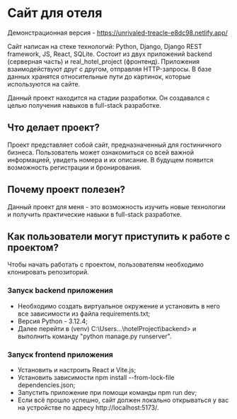 # Сайт для отеля

Демонстрационная версия - https://unrivaled-treacle-e8dc98.netlify.app/

Сайт написан на стеке технологий: Python, Django, Django REST framework, JS, React, SQLite. Состоит из двух приложений backend (серверная часть) и real_hotel_project (фронтенд). Приложения взаимодействуют друг с другом, отправляя HTTP-запросы. В базе данных хранятся относительные пути до картинок, которые используются на сайте.

Данный проект находится на стадии разработки. Он создавался с целью получения навыков в full-stack разработке.

## Что делает проект?

Проект представляет собой сайт, предназначенный для гостиничного бизнеса. Пользователь может ознакомиться со всей важной информацией, увидеть номера и их описание. В будущем появится возможность регистрации и бронирования.

## Почему проект полезен?

Данный проект для меня - это возможность изучить новые технологии и получить практические навыки в full-stack разработке.

## Как пользователи могут приступить к работе с проектом?

Чтобы начать работать с проектом, пользователям необходимо клонировать репозиторий. 
### Запуск backend приложения
- Необходимо создать виртуальное окружение и установить в него все зависимости из файла requirements.txt;
- Версия Python - 3.12.4;
- Далее перейти в (venv) C:\Users\...\hotelProject\backend> и выполнить команду "python manage.py runserver".
### Запуск frontend приложения
- Установить и настроить React и Vite.js;
- Установить зависимости npm install --from-lock-file dependencies.json;
- Запустить приложение при помощи команды npm run dev;
- Если всё прошло успешно, сайт должен локально открываться у вас на устройстве по адресу http://localhost:5173/.

